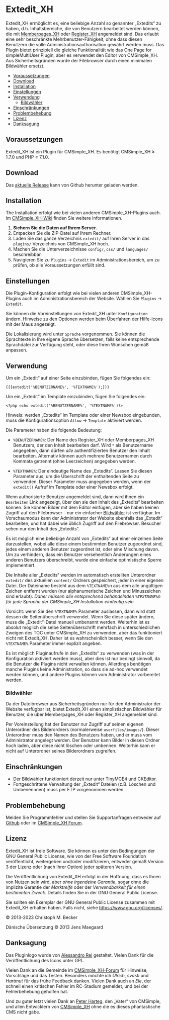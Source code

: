 # Extedit_XH

Extedit_XH ermöglicht es, eine beliebige Anzahl so genannter „Extedits“ zu haben,
d.h. Inhaltsbereiche, die von Benutzern bearbeitet werden können, die mit
[Memberpages_XH](https://github.com/cmsimple-xh/memberpages) oder
[Register_XH](https://github.com/cmb69/register_xh) angemeldet sind.
Das erlaubt eine sehr beschränkte Mehrbenutzer-Fähigkeit,
ohne dass diesen Benutzern die volle Administrationsauthorisation
gewährt werden muss.
Das Plugin bietet prinzipiell die gleiche Funktionalität wie das
One Page for simpleMultiUser Plugin,
aber es verwendet den Editor von CMSimple_XH.
Aus Sicherheitsgründen wurde der Filebrowser durch einen minimalen Bildwähler
ersetzt.

- [Voraussetzungen](#voraussetzungen)
- [Download](#download)
- [Installation](#installation)
- [Einstellungen](#einstellungen)
- [Verwendung](#verwendung)
  - [Bildwähler](#bildwähler)
- [Einschränkungen](#einschränkungen)
- [Problembehebung](#problembehebung)
- [Lizenz](#lizenz)
- [Danksagung](#danksagung)

## Voraussetzungen

Extedit_XH ist ein Plugin für CMSimple_XH.
Es benötigt CMSimple_XH ≥ 1.7.0 und PHP ≥ 7.1.0.

## Download

Das [aktuelle Release](https://github.com/cmb69/extedit_xh/releases/latest)
kann von Github herunter geladen werden.

## Installation

The Installation erfolgt wie bei vielen anderen CMSimple_XH-Plugins auch.
Im [CMSimple_XH-Wiki](https://wiki.cmsimple-xh.org/de/?fuer-anwender/arbeiten-mit-dem-cms/plugins)
finden Sie weitere Informationen.

1. **Sichern Sie die Daten auf Ihrem Server.**
1. Entpacken Sie die ZIP-Datei auf Ihrem Rechner.
1. Laden Sie das ganze Verzeichnis `extedit/` auf Ihren Server in das `plugins/`
   Verzeichnis von CMSimple_XH hoch.
1. Machen Sie die Unterverzeichnisse `config/`, `css/` und `languages/`
   beschreibbar.
1. Navigieren Sie zu `Plugins` → `Extedit` im Administrationsbereich,
   um zu prüfen, ob alle Voraussetzungen erfüllt sind.

## Einstellungen

Die Plugin-Konfiguration erfolgt wie bei vielen anderen CMSimple_XH-Plugins
auch im Administrationsbereich der Website. Wählen Sie `Plugins` → `Extedit`.

Sie können die Voreinstellungen von Extedit_XH unter `Konfiguration` ändern.
Hinweise zu den Optionen werden beim Überfahren der Hilfe-Icons mit der Maus
angezeigt.

Die Lokalisierung wird unter `Sprache` vorgenommen. Sie können die
Sprachtexte in Ihre eigene Sprache übersetzen, falls keine entsprechende
Sprachdatei zur Verfügung steht, oder diese Ihren Wünschen gemäß anpassen.

<!-- TODO: customization of the editor -->

## Verwendung

Um ein „Extedit“ auf einer Seite einzubinden, fügen Sie folgendes ein:

    {{{extedit('%BENUTZERNAME%', '%TEXTNAME%');}}}

Um ein „Extedit“ im Template einzubinden, fügen Sie folgendes ein:

    <?php echo extedit('%BENUTZERNAME%', '%TEXTNAME%')?>

Hinweis: werden „Extedits“ im Template oder einer Newsbox eingebunden, muss
die Konfigurationsoption `Allow` → `Template` aktiviert werden.

Die Parameter haben die folgende Bedeutung:

- `%BENUTZERNAME%`:
  Der Name des Register_XH oder Memberpages_XH Benutzers, der den Inhalt
  bearbeiten darf. Wird `*` als Benutzername angegeben, dann dürfen *alle*
  authentifizierten Benutzer den Inhalt bearbeiten. Alternativ können auch mehrere
  Benutzernamen durch Kommata getrennt (ohne Leerzeichen) angegeben werden.

- `%TEXTNAME%`:
  Der eindeutige Name des „Extedits“. Lassen Sie diesen Parameter aus, um
  die Überschrift der enthaltenden Seite zu verwenden. Dieser Parameter muss
  angegeben werden, wenn der `extedit()` Aufruf im Template oder einer Newsbox
  erfolgt.

Wenn authorisierte Benutzer angemeldet sind, dann wird ihnen ein
`Bearbeiten` Link angezeigt, über den sie den Inhalt des „Extedits“ bearbeiten
können.
Sie können Bilder mit dem Editor einfügen, aber sie haben keinen Zugriff auf den
Filebrowser – nur ein einfacher [Bildwähler](#bildwähler) ist verfügbar.
Im Vorschaumodus kann der Administrator der Website ebenfalls das „Extedit“
bearbeiten, und hat dabei wie üblich Zugriff auf den Filebrowser.
Besucher sehen nur den Inhalt des „Extedits“.

Es ist möglich eine beliebige Anzahl von „Extedits“ auf einer einzelnen Seite
darzustellen, wobei alle diese einem bestimmten Benutzer zugeordnet sind, jedes
einem anderen Benutzer zugeordnet ist, oder eine Mischung davon. Um zu
verhindern, dass ein Benutzer versehentlich Änderungen eines anderen Benutzers
überschreibt, wurde eine einfache optimistische Sperre implementiert.

Die Inhalte aller „Extedits“ werden im automatisch erstellten Unterordner
`extedit/` des aktuellen `content/` Ordners gespeichert,
jeder in einer eigenen Datei.
Der Dateiname besteht aus dem `%TEXTNAME%`n aus dem alle ungültigen Zeichen
entfernt wurden (nur alphanumerische Zeichen und Minuszeichen sind erlaubt).
*Daher müssen alle entsprechend behandelnden `%TEXTNAME%`n
für jede Sprache der CMSimple_XH Installation eindeutig sein.*

Vorsicht: wenn Sie den `%TEXTNAME%` Parameter auslassen, dann wird statt dessen
die Seitenüberschrift verwendet. Wenn Sie diese später ändern, muss die
„Extedit“-Datei manuell umbenannt werden. Weiterhin ist es absolut möglich die
selbe Seitenüberschrift mehrfach in unterschiedlichen Zweigen des TOC unter
CMSimple_XH zu verwenden, aber das funktioniert nicht mit Extedit_XH. Daher ist
es wahrscheinlich besser, wenn Sie den `%TEXTNAME%` Parameter immer explizit
angeben.

Es ist möglich Pluginaufrufe in den „Extedits“ zu verwenden (was in der
Konfiguration aktiviert werden muss), aber dies ist nur bedingt sinnvoll, da die
Benutzer die Plugins nicht verwalten können. Allerdings benötigen manche Plugins
keine Administration, so dass sie ad-hoc verwendet werden können, und andere
Plugins können vom Administrator vorbereitet werden.

### Bildwähler

Da der Dateibrowser aus Sicherheitsgründen nur für den Administrator
der Website verfügbar ist, bietet Extedit_XH einen simplistischen Bildwähler für
Benutzer, die über Memberpages_XH oder Register_XH angemeldet sind.

Per Voreinstellung hat der Benutzer nur Zugriff auf seinen eigenen
Unterordner des Bilderordners (normalerweise `userfiles/images/`). Dieser
Unterordner muss den Namen des Benutzers haben, und er muss vom Administrator
angelegt werden. Der Benutzer kann Bilder in diesen Ordner hoch laden,
aber diese nicht löschen oder umbennen.
Weiterhin kann er nicht auf Unterordner seines Bilderordners zugreifen.

## Einschränkungen

- Der Bildwähler funktioniert derzeit nur unter TinyMCE4 und CKEditor.
- Fortgeschrittene Verwaltung der „Extedit“ Dateien (z.B. Löschen und Umbenennnen) muss
  per FTP vorgenommen werden.

## Problembehebung

Melden Sie Programmfehler und stellen Sie Supportanfragen entweder auf
[Github](https://github.com/cmb69/extedit_xh/issues)
oder im [CMSimple_XH Forum](https://cmsimpleforum.com/).

## Lizenz

Extedit_XH ist freie Software. Sie können es unter den Bedingungen
der GNU General Public License, wie von der Free Software Foundation
veröffentlicht, weitergeben und/oder modifizieren, entweder gemäß
Version 3 der Lizenz oder (nach Ihrer Option) jeder späteren Version.

Die Veröffentlichung von Extedit_XH erfolgt in der Hoffnung, dass es
Ihnen von Nutzen sein wird, aber *ohne irgendeine Garantie*, sogar ohne
die implizite Garantie der *Marktreife* oder der *Verwendbarkeit für einen
bestimmten Zweck*. Details finden Sie in der GNU General Public License.

Sie sollten ein Exemplar der GNU General Public License zusammen mit
Extedit_XH erhalten haben. Falls nicht, siehe <https://www.gnu.org/licenses/>.

© 2013-2023 Christoph M. Becker

Dänische Übersetzung © 2013 Jens Maegaard

## Danksagung

Das Pluginlogo wurde von [Alessandro Rei](http://www.mentalrey.it/) gestaltet.
Vielen Dank für die Veröffentlichung des Icons unter GPL.

Vielen Dank an die Gemeinde im [CMSimple_XH-Forum](http://www.cmsimpleforum.com/)
für Hinweise, Vorschläge und das Testen.
Besonders möchte ich *Ulrich*, *svasti* und *Hartmut* für das frühe Feedback danken.
Vielen Dank auch an *Ele*, der schnell einen kritischen Fehler im RC-Stadium gemeldet,
und bei der Fehlerbehebung geholfen hat.

Und zu guter letzt vielen Dank an [Peter Harteg](http://www.harteg.dk/),
den „Vater“ von CMSimple, und allen Entwicklern von
[CMSimple_XH](https://www.cmsimple-xh.org/de/) ohne die es dieses
phantastische CMS nicht gäbe.
